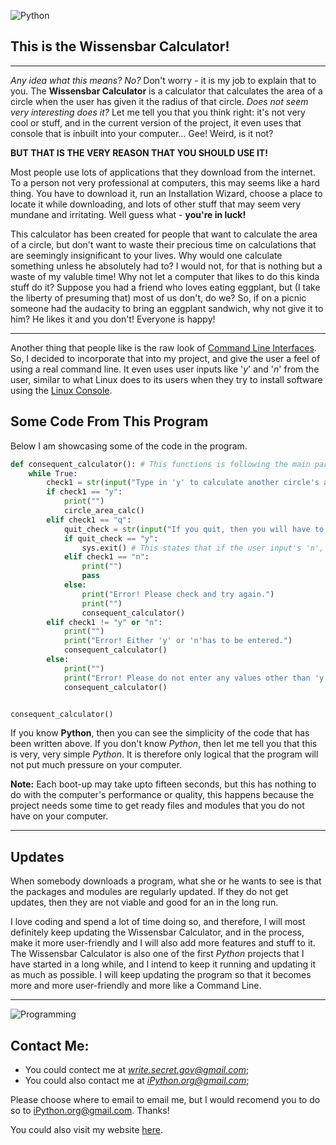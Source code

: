 ![Python](https://external-content.duckduckgo.com/iu/?u=https%3A%2F%2Ftse1.mm.bing.net%2Fth%3Fid%3DOIP.-XML4trl5z0eloWJfwkeMAHaDt%26pid%3DApi&f=1)

## This is the Wissensbar Calculator!
---

*Any idea what this means? No?* Don't worry - it is my job to explain that to you. 
The **Wissensbar Calculator** is a calculator that calculates the area of a circle when the user has given it the radius of that circle. *Does not seem very interesting does it?* Let me tell you that you think right: it's not very cool or stuff, and in the current version of the project, it even uses that console that is inbuilt into your computer... Gee! Weird, is it not?

**BUT THAT IS THE VERY REASON THAT YOU SHOULD USE IT!**

Most people use lots of applications that they download from the internet. To a person not very professional at computers, this may seems like a hard thing. You have to download it, run an Installation Wizard, choose a place to locate it while downloading, and lots of other stuff that may seem very mundane and irritating. Well guess what - **you're in luck!**

This calculator has been created for people that want to calculate the area of a circle, but don't want to waste their precious time on calculations that are seemingly insignificant to your lives. Why would one calculate something unless he absolutely had to? I would not, for that is nothing but a waste of my valuble time! Why not let a computer that likes to do this kinda stuff do it? 
Suppose you had a friend who loves eating eggplant, but (I take the liberty of presuming that) most of us don't, do we? So, if on a picnic someone had the audacity to bring an eggplant sandwich, why not give it to him? He likes it and you don't! Everyone is happy!

---
Another thing that people like is the raw look of [Command Line Interfaces](https://en.wikipedia.org/wiki/Command-line_interface). So, I decided to incorporate that into my project, and give the user a feel of using a real command line. It even uses user inputs like '*y*' and '*n*' from the user, similar to what Linux does to its users when they try to install software using the [Linux Console](https://en.wikipedia.org/wiki/Linux_console). 

## Some Code From This Program

Below I am showcasing some of the code in the program.

```py
def consequent_calculator(): # This functions is following the main part of the calculator and checks if the user wants to calculate more areas. 
    while True:
        check1 = str(input("Type in 'y' to calculate another circle's area or 'q' to quit>>  "))
        if check1 == "y":
            print("")
            circle_area_calc()
        elif check1 == "q":
            quit_check = str(input("If you quit, then you will have to restart the machine. Are you sure that you want to quit? (y/n)>> "))
            if quit_check == "y":
                sys.exit() # This states that if the user input's 'n', then the program will self kill
            elif check1 == "n":
                print("")
                pass
            else:
                print("Error! Please check and try again.")
                print("")
                consequent_calculator()
        elif check1 != "y" or "n":
            print("")
            print("Error! Either 'y' or 'n'has to be entered.")
            consequent_calculator()
        else:
            print("")
            print("Error! Please do not enter any values other than 'y' or 'n'.")
            consequent_calculator()


consequent_calculator()

```

If you know **Python**, then you can see the simplicity of the code that has been written above. If you don't know *Python*, then let me tell you that this is very, very simple *Python*. It is therefore only logical that the program will not put much pressure on your computer. 

**Note:** Each boot-up may take upto fifteen seconds, but this has nothing to do with the computer's performance or quality, this happens because the project needs some time to get ready files and modules that you do not have on your computer. 

---
## Updates
When somebody downloads a program, what she or he wants to see is that the packages and modules are regularly updated. If they do not get updates, then they are not viable and good for an in the long run. 

I love coding and spend a lot of time doing so, and therefore, I will most definitely keep updating the Wissensbar Calculator, and in the process, make it more user-friendly and I will also add more features and stuff to it. The Wissensbar Calculator is also one of the first *Python* projects that I have started in a long while, and I intend to keep it running and updating it as much as possible. 
I will keep updating the program so that it becomes more and more user-friendly and more like a Command Line. 

 ---

![Programming](https://external-content.duckduckgo.com/iu/?u=https%3A%2F%2Ftse1.mm.bing.net%2Fth%3Fid%3DOIP.ne876PVNQzu5OyhDh1xDvwHaEK%26pid%3DApi&f=1)

## Contact Me:
- You could contect me at *write.secret.gov@gmail.com*;
- You could also contact me at *iPython.org@gmail.com*;

Please choose where to email to email me, but I would recomend you to do so to iPython.org@gmail.com. Thanks!

You could also visit my website [here](https://www.sankarhk.com/).
